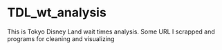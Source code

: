# TDL_wt_analysis
This is Tokyo Disney Land wait times analysis. Some URL I scrapped and programs for cleaning and visualizing
